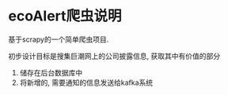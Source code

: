 # ecoAlert爬虫说明

基于scrapy的一个简单爬虫项目.

初步设计目标是搜集巨潮网上的公司披露信息, 获取其中有价值的部分

1. 储存在后台数据库中
2. 将新增的, 需要通知的信息发送给kafka系统

